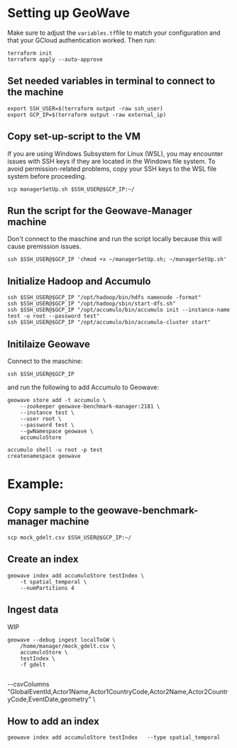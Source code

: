 # Setting up GeoWave
Make sure to adjust the `variables.tf`file to match your configuration and that your GCloud authentication worked. Then run:
```
terraform init
terraform apply --auto-approve
```
## Set needed variables in terminal to connect to the machine
```
export SSH_USER=$(terraform output -raw ssh_user)
export GCP_IP=$(terraform output -raw external_ip)
```

## Copy set-up-script to the VM
If you are using Windows Subsystem for Linux (WSL), you may encounter issues with SSH keys if they are located in the Windows file system. To avoid permission-related problems, copy your SSH keys to the WSL file system before proceeding.
```
scp managerSetUp.sh $SSH_USER@$GCP_IP:~/  
```

## Run the script for the Geowave-Manager machine 
Don't connect to the maschine and run the script locally because this will cause premission issues.
```
ssh $SSH_USER@$GCP_IP 'chmod +x ~/managerSetUp.sh; ~/managerSetUp.sh'
```

## Initialize Hadoop and Accumulo
````
ssh $SSH_USER@$GCP_IP "/opt/hadoop/bin/hdfs namenode -format"
ssh $SSH_USER@$GCP_IP "/opt/hadoop/sbin/start-dfs.sh"
ssh $SSH_USER@$GCP_IP "/opt/accumulo/bin/accumulo init --instance-name test -u root --password test"
ssh $SSH_USER@$GCP_IP "/opt/accumulo/bin/accumulo-cluster start"
````

## Initilaize Geowave
Connect to the maschine:
````
ssh $SSH_USER@$GCP_IP
````
and run the following to add Accumulo to Geowave:  
````
geowave store add -t accumulo \
    --zookeeper geowave-benchmark-manager:2181 \
    --instance test \
    --user root \
    --password test \
    --gwNamespace geowave \
    accumuloStore
````
````
accumulo shell -u root -p test
createnamespace geowave

````
# Example:
## Copy sample to the geowave-benchmark-manager machine
```
scp mock_gdelt.csv $SSH_USER@$GCP_IP:~/
```
## Create an index
````
geowave index add accumuloStore testIndex \
    -t spatial_temporal \
    --numPartitions 4
````

## Ingest data
WIP
````
geowave --debug ingest localToGW \
    /home/manager/mock_gdelt.csv \
    accumuloStore \
    testIndex \
    -f gdelt
    
````
--csvColumns "GlobalEventId,Actor1Name,Actor1CountryCode,Actor2Name,Actor2CountryCode,EventDate,geometry" \

## How to add an index
````
geowave index add accumuloStore testIndex   --type spatial_temporal
````